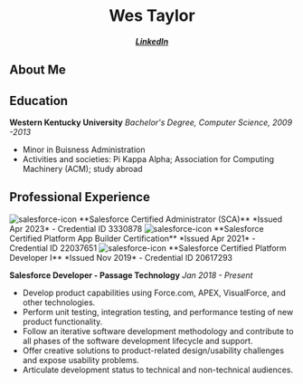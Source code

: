 <h1 align="center">Wes Taylor</h1>
<h5 align="center"><a href="https://www.linkedin.com/in/wtaylor303" target="blank">LinkedIn</a>

<h2>About Me</h2>

<h2>Education</h2>

**Western Kentucky University**
*Bachelor's Degree, Computer Science, 2009 -2013*
- Minor in Buisness Administration
- Activities and societies: Pi Kappa Alpha; Association for Computing Machinery (ACM); study abroad


<h2>Professional Experience</h2>


<img src="https://media.licdn.com/dms/image/C560BAQHZ9xYomLW7zg/company-logo_100_100/0/1630658255326/salesforce_logo?e=1716422400&v=beta&t=qfOVN0vggIJ2Hnb5u_FaXbUAptmPWu9TlGMcVabNO98" alt="salesforce-icon">
**Salesforce Certified Administrator (SCA)**
*Issued Apr 2023*
- Credential ID 3330878

<img src="https://media.licdn.com/dms/image/C560BAQHZ9xYomLW7zg/company-logo_100_100/0/1630658255326/salesforce_logo?e=1716422400&v=beta&t=qfOVN0vggIJ2Hnb5u_FaXbUAptmPWu9TlGMcVabNO98" alt="salesforce-icon">
**Salesforce Certified Platform App Builder Certification**
*Issued Apr 2021*
- Credential ID 22037651

<img src="https://media.licdn.com/dms/image/C560BAQHZ9xYomLW7zg/company-logo_100_100/0/1630658255326/salesforce_logo?e=1716422400&v=beta&t=qfOVN0vggIJ2Hnb5u_FaXbUAptmPWu9TlGMcVabNO98" alt="salesforce-icon">
**Salesforce Certified Platform Developer I**
*Issued Nov 2019*
- Credential ID 20617293


**Salesforce Developer - Passage Technology**
*Jan 2018 - Present*
- Develop product capabilities using Force.com, APEX, VisualForce, and other technologies.
- Perform unit testing, integration testing, and performance testing of new product functionality.
- Follow an iterative software development methodology and contribute to all phases of the software development lifecycle and support.
- Offer creative solutions to product-related design/usability challenges and expose usability problems.
- Articulate development status to technical and non-technical audiences.